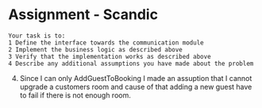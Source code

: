 # Assignment - Scandic

```
Your task is to:
1 Define the interface towards the communication module
2 Implement the business logic as described above
3 Verify that the implementation works as described above
4 Describe any additional assumptions you have made about the problem
```

4) Since I can only AddGuestToBooking I made an assuption that I cannot upgrade a customers room and cause of that adding a new guest have to fail if there is not enough room.

